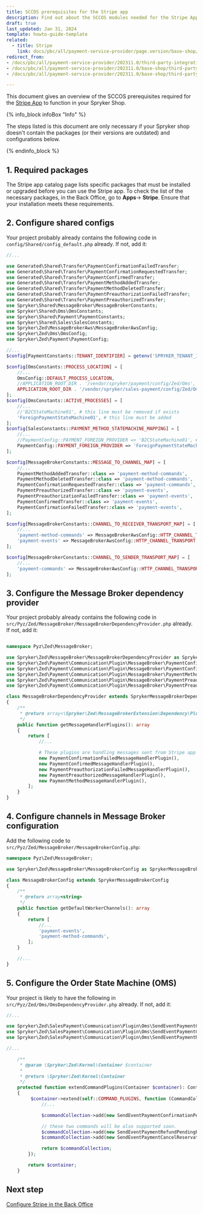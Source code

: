 ```yaml
---
title: SCCOS prerequisites for the Stripe app
description: Find out about the SCCOS modules needed for the Stripe App to function and their configuration
draft: true
last_updated: Jan 31, 2024
template: howto-guide-template
related:
  - title: Stripe
    link: docs/pbc/all/payment-service-provider/page.version/base-shop/third-party-integrations/stripe/stripe.html
redirect_from:
- /docs/pbc/all/payment-service-provider/202311.0/third-party-integrations/stripe/install-stripe.html
- /docs/pbc/all/payment-service-provider/202311.0/base-shop/third-party-integrations/stripe/install-stripe.html
- /docs/pbc/all/payment-service-provider/202311.0/base-shop/third-party-integrations/stripe/integrate-stripe.html

---
```

This document gives an overview of the SCCOS prerequisites required for the [Stripe App](/docs/pbc/all/payment-service-provider/{{page.version}}/base-shop/third-party-integrations/stripe/stripe.html) to function in your Spryker Shop.

{% info_block infoBox "Info" %}

The steps listed is this document are only necessary if your Spryker shop doesn't contain the packages (or their versions are outdated) and configurations below.

{% endinfo_block %}


## 1. Required packages

The Stripe app catalog page lists specific packages that must be installed or upgraded before you can use the Stripe app. To check the list of the necessary packages, in the Back Office, go to **Apps**-> **Stripe**. Ensure that your installation meets these requirements.

## 2. Configure shared configs

Your project probably already contains the following code in `config/Shared/config_default.php` already. If not, add it:

```php
//...

use Generated\Shared\Transfer\PaymentConfirmationFailedTransfer;
use Generated\Shared\Transfer\PaymentConfirmationRequestedTransfer;
use Generated\Shared\Transfer\PaymentConfirmedTransfer;
use Generated\Shared\Transfer\PaymentMethodAddedTransfer;
use Generated\Shared\Transfer\PaymentMethodDeletedTransfer;
use Generated\Shared\Transfer\PaymentPreauthorizationFailedTransfer;
use Generated\Shared\Transfer\PaymentPreauthorizedTransfer;
use Spryker\Shared\MessageBroker\MessageBrokerConstants;
use Spryker\Shared\Oms\OmsConstants;
use Spryker\Shared\Payment\PaymentConstants;
use Spryker\Shared\Sales\SalesConstants;
use Spryker\Zed\MessageBrokerAws\MessageBrokerAwsConfig;
use Spryker\Zed\Oms\OmsConfig;
use Spryker\Zed\Payment\PaymentConfig;

//...
$config[PaymentConstants::TENANT_IDENTIFIER] = getenv('SPRYKER_TENANT_IDENTIFIER') ?: '';

$config[OmsConstants::PROCESS_LOCATION] = [
    //...
    OmsConfig::DEFAULT_PROCESS_LOCATION,
    //APPLICATION_ROOT_DIR . '/vendor/spryker/payment/config/Zed/Oms', # this line must be removed if exists
    APPLICATION_ROOT_DIR . '/vendor/spryker/sales-payment/config/Zed/Oms', # this line must be added
];
$config[OmsConstants::ACTIVE_PROCESSES] = [
    //...
    //'B2CStateMachine01', # this line must be removed if exists
    'ForeignPaymentStateMachine01', # this line must be added
];
$config[SalesConstants::PAYMENT_METHOD_STATEMACHINE_MAPPING] = [
    //...
    //PaymentConfig::PAYMENT_FOREIGN_PROVIDER => 'B2CStateMachine01', # this line must be removed if exists
    PaymentConfig::PAYMENT_FOREIGN_PROVIDER => 'ForeignPaymentStateMachine01', # this line must be added
];

$config[MessageBrokerConstants::MESSAGE_TO_CHANNEL_MAP] = [
    //...
    PaymentMethodAddedTransfer::class => 'payment-method-commands',
    PaymentMethodDeletedTransfer::class => 'payment-method-commands',
    PaymentConfirmationRequestedTransfer::class => 'payment-commands',
    PaymentPreauthorizedTransfer::class => 'payment-events',
    PaymentPreauthorizationFailedTransfer::class => 'payment-events',
    PaymentConfirmedTransfer::class => 'payment-events',
    PaymentConfirmationFailedTransfer::class => 'payment-events',
];

$config[MessageBrokerConstants::CHANNEL_TO_RECEIVER_TRANSPORT_MAP] = [
    //...
    'payment-method-commands' => MessageBrokerAwsConfig::HTTP_CHANNEL_TRANSPORT,
    'payment-events' => MessageBrokerAwsConfig::HTTP_CHANNEL_TRANSPORT,
];

$config[MessageBrokerConstants::CHANNEL_TO_SENDER_TRANSPORT_MAP] = [
    //...
    'payment-commands' => MessageBrokerAwsConfig::HTTP_CHANNEL_TRANSPORT,
];

```

## 3. Configure the Message Broker dependency provider

Your project probably already contains the following code in `src/Pyz/Zed/MessageBroker/MessageBrokerDependencyProvider.php` already. If not, add it:

```php

namespace Pyz\Zed\MessageBroker;

use Spryker\Zed\MessageBroker\MessageBrokerDependencyProvider as SprykerMessageBrokerDependencyProvider;
use Spryker\Zed\Payment\Communication\Plugin\MessageBroker\PaymentConfirmationFailedMessageHandlerPlugin;
use Spryker\Zed\Payment\Communication\Plugin\MessageBroker\PaymentConfirmedMessageHandlerPlugin;
use Spryker\Zed\Payment\Communication\Plugin\MessageBroker\PaymentMethodMessageHandlerPlugin;
use Spryker\Zed\Payment\Communication\Plugin\MessageBroker\PaymentPreauthorizationFailedMessageHandlerPlugin;
use Spryker\Zed\Payment\Communication\Plugin\MessageBroker\PaymentPreauthorizedMessageHandlerPlugin;

class MessageBrokerDependencyProvider extends SprykerMessageBrokerDependencyProvider
{
    /**
     * @return array<\Spryker\Zed\MessageBrokerExtension\Dependency\Plugin\MessageHandlerPluginInterface>
     */
    public function getMessageHandlerPlugins(): array
    {
        return [
            //...

            # These plugins are handling messages sent from Stripe app to SCCOS.
            new PaymentConfirmationFailedMessageHandlerPlugin(),
            new PaymentConfirmedMessageHandlerPlugin(),
            new PaymentPreauthorizationFailedMessageHandlerPlugin(),
            new PaymentPreauthorizedMessageHandlerPlugin(),
            new PaymentMethodMessageHandlerPlugin(),
        ];
    }
}

```

## 4. Configure channels in Message Broker configuration

Add the following code to `src/Pyz/Zed/MessageBroker/MessageBrokerConfig.php`:

```php
namespace Pyz\Zed\MessageBroker;

use Spryker\Zed\MessageBroker\MessageBrokerConfig as SprykerMessageBrokerConfig;

class MessageBrokerConfig extends SprykerMessageBrokerConfig
{
    /**
     * @return array<string>
     */
    public function getDefaultWorkerChannels(): array
    {
        return [
            //...
            'payment-events',
            'payment-method-commands',
        ];
    }

    //...
}
```

## 5. Configure the Order State Machine (OMS)
Your project is likely to have the following in `src/Pyz/Zed/Oms/OmsDependencyProvider.php` already. If not, add it:

```php
//...

use Spryker\Zed\SalesPayment\Communication\Plugin\Oms\SendEventPaymentCancelReservationPendingPlugin;
use Spryker\Zed\SalesPayment\Communication\Plugin\Oms\SendEventPaymentConfirmationPendingPlugin;
use Spryker\Zed\SalesPayment\Communication\Plugin\Oms\SendEventPaymentRefundPendingPlugin;

//...

    /**
     * @param \Spryker\Zed\Kernel\Container $container
     *
     * @return \Spryker\Zed\Kernel\Container
     */
    protected function extendCommandPlugins(Container $container): Container
    {
         $container->extend(self::COMMAND_PLUGINS, function (CommandCollectionInterface $commandCollection) {
             //...

             $commandCollection->add(new SendEventPaymentConfirmationPendingPlugin(), 'Payment/SendEventPaymentConfirmationPending');

             // these two commands will be also supported soon.
             $commandCollection->add(new SendEventPaymentRefundPendingPlugin(), 'Payment/SendEventPaymentRefundPending');
             $commandCollection->add(new SendEventPaymentCancelReservationPendingPlugin(), 'Payment/SendEventPaymentCancelReservationPending');

             return $commandCollection;
        });

        return $container;
    }

```

## Next step
[Configure Stripe in the Back Office](/docs/pbc/all/payment-service-provider/{{page.version}}/base-shop/third-party-integrations/stripe/configure-stripe.html)
